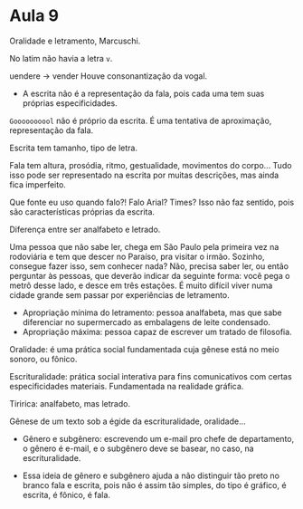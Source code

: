 Aula 9
======

Oralidade e letramento, Marcuschi.

No latim não havia a letra `v`.

uendere -> vender
Houve consonantização da vogal.

- A escrita não é a representação da fala, pois cada uma tem suas próprias especificidades.

`Goooooooool` não é próprio da escrita. É uma tentativa de aproximação, representação da fala.

Escrita tem tamanho, tipo de letra.

Fala tem altura, prosódia, ritmo, gestualidade, movimentos do corpo... Tudo isso pode ser representado na escrita por muitas descrições, mas ainda fica imperfeito.

Que fonte eu uso quando falo?! Falo Arial? Times? Isso não faz sentido, pois são características próprias da escrita.

Diferença entre ser analfabeto e letrado.

Uma pessoa que não sabe ler, chega em São Paulo pela primeira vez na rodoviária e tem que descer no Paraíso, pra visitar o irmão. Sozinho, consegue fazer isso, sem conhecer nada? Não, precisa saber ler, ou então perguntar às pessoas, que deverão indicar da seguinte forma: você pega o metrô desse lado, e desce em três estações. É muito difícil viver numa cidade grande sem passar por experiências de letramento.

- Apropriação mínima do letramento: pessoa analfabeta, mas que sabe diferenciar no supermercado as embalagens de leite condensado.
- Apropriação máxima: pessoa capaz de escrever um tratado de filosofia.

Oralidade: é uma prática social fundamentada cuja gênese está no meio sonoro, ou fônico.

Escrituralidade: prática social interativa para fins comunicativos com certas especificidades materiais. Fundamentada na realidade gráfica.

Tiririca: analfabeto, mas letrado.

Gênese de um texto sob a égide da escrituralidade, oralidade...

- Gênero e subgênero: escrevendo um e-mail pro chefe de departamento, o gênero é e-mail, e o subgênero deve se basear, no caso, na escrituralidade.

- Essa ideia de gênero e subgênero ajuda a não distinguir tão preto no branco fala e escrita, pois não é assim tão simples, do tipo é gráfico, é escrita, é fônico, é fala.